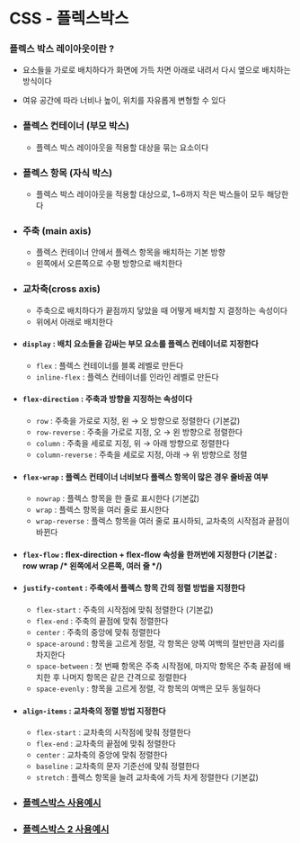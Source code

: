 # CSS - 플렉스박스

### 플렉스 박스 레이아웃이란 ?
* 요소들을 가로로 배치하다가 화면에 가득 차면 아래로 내려서 다시 옆으로 배치하는 방식이다
* 여유 공간에 따라 너비나 높이, 위치를 자유롭게 변형할 수 있다

* ### 플렉스 컨테이너 (부모 박스)
    * 플렉스 박스 레이아웃을 적용할 대상을 묶는 요소이다

* ### 플렉스 항목 (자식 박스)
    * 플렉스 박스 레이아웃을 적용할 대상으로, 1~6까지 작은 박스들이 모두 해당한다

* ### 주축 (main axis)
    * 플렉스 컨테이너 안에서 플렉스 항목을 배치하는 기본 방향
    * 왼쪽에서 오른쪽으로 수평 방향으로 배치한다

* ### 교차축(cross axis)
    * 주축으로 배치하다가 끝점까지 닿았을 때 어떻게 배치할 지 결정하는 속성이다
    * 위에서 아래로 배치한다

* #### `display` : 배치 요소들을 감싸는 부모 요소를 플렉스 컨테이너로 지정한다
    * `flex` : 플렉스 컨테이너를 블록 레벨로 만든다
    * `inline-flex` : 플렉스 컨테이너를 인라인 레벨로 만든다

* #### `flex-direction` : 주축과 방향을 지정하는 속성이다
    * `row` : 주축을 가로로 지정, 왼 → 오 방향으로 정렬한다 (기본값)
    * `row-reverse` : 주축을 가로로 지정, 오 → 왼 방향으로 정렬한다
    * `column` : 주축을 세로로 지정, 위 → 아래 방향으로 정렬한다
    * `column-reverse` : 주축을 세로로 지정, 아래 → 위 방향으로 정렬

* #### `flex-wrap` : 플렉스 컨테이너 너비보다 플렉스 항목이 많은 경우 줄바꿈 여부
    * `nowrap` : 플렉스 항목을 한 줄로 표시한다 (기본값)
    * `wrap` : 플렉스 항목을 여러 줄로 표시한다
    * `wrap-reverse` : 플렉스 항목을 여러 줄로 표시하되, 교차축의 시작점과 끝점이 바뀐다

* #### `flex-flow` : flex-direction + flex-flow 속성을 한꺼번에 지정한다 (기본값 : row wrap /* 왼쪽에서 오른쪽, 여러 줄 */) 

* #### `justify-content` : 주축에서 플렉스 항목 간의 정렬 방법을 지정한다
    * `flex-start` : 주축의 시작점에 맞춰 정렬한다 (기본값)
    * `flex-end` : 주축의 끝점에 맞춰 정렬한다
    * `center` : 주축의 중앙에 맞춰 정렬한다
    * `space-around` : 항목을 고르게 정렬, 각 항목은 양쪽 여백의 절반만큼 자리를 차지한다
    * `space-between` : 첫 번째 항목은 주축 시작점에, 마지막 항목은 주축 끝점에 배치한 후 나머지 항목은 같은 간격으로 정렬한다
    * `space-evenly` : 항목을 고르게 정렬, 각 항목의 여백은 모두 동일하다

* #### `align-items` : 교차축의 정렬 방법 지정한다
    * `flex-start` : 교차축의 시작점에 맞춰 정렬한다
    * `flex-end` : 교차축의 끝점에 맞춰 정렬한다
    * `center` : 교차축의 중앙에 맞춰 정렬한다
    * `baseline` : 교차축의 문자 기준선에 맞춰 정렬한다
    * `stretch` : 플렉스 항목을 늘려 교차축에 가득 차게 정렬한다 (기본값)

* ### [플렉스박스 사용예시](./FlexBox.html)
* ### [플렉스박스 2 사용예시](./FlexBox2.html)